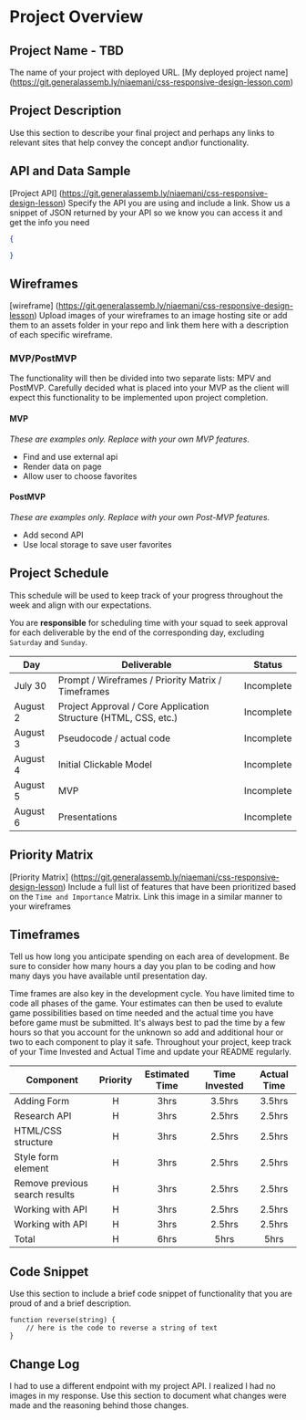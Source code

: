 # Project Overview

## Project Name - TBD

The name of your project with deployed URL.
[My deployed project name] (https://git.generalassemb.ly/niaemani/css-responsive-design-lesson.com)

## Project Description

Use this section to describe your final project and perhaps any links to relevant sites that help convey the concept and\or functionality.

## API and Data Sample

[Project API] (https://git.generalassemb.ly/niaemani/css-responsive-design-lesson)
Specify the API you are using and include a link. Show us a snippet of JSON returned by your API so we know you can access it and get the info you need
```json
{

}
```

## Wireframes
[wireframe] (https://git.generalassemb.ly/niaemani/css-responsive-design-lesson)
Upload images of your wireframes to an image hosting site or add them to an assets folder in your repo and link them here with a description of each specific wireframe.

### MVP/PostMVP

The functionality will then be divided into two separate lists: MPV and PostMVP.  Carefully decided what is placed into your MVP as the client will expect this functionality to be implemented upon project completion.  

#### MVP 
*These are examples only. Replace with your own MVP features.*

- Find and use external api 
- Render data on page 
- Allow user to choose favorites 

#### PostMVP  
*These are examples only. Replace with your own Post-MVP features.*

- Add second API
- Use local storage to save user favorites

## Project Schedule

This schedule will be used to keep track of your progress throughout the week and align with our expectations.  

You are **responsible** for scheduling time with your squad to seek approval for each deliverable by the end of the corresponding day, excluding `Saturday` and `Sunday`.

|  Day | Deliverable | Status
|---|---| ---|
|July 30| Prompt / Wireframes / Priority Matrix / Timeframes | Incomplete
|August 2| Project Approval / Core Application Structure (HTML, CSS, etc.) | Incomplete
|August 3| Pseudocode / actual code | Incomplete
|August 4| Initial Clickable Model  | Incomplete
|August 5| MVP | Incomplete
|August 6| Presentations | Incomplete

## Priority Matrix

[Priority Matrix] (https://git.generalassemb.ly/niaemani/css-responsive-design-lesson)
Include a full list of features that have been prioritized based on the `Time and Importance` Matrix.  Link this image in a similar manner to your wireframes

## Timeframes

Tell us how long you anticipate spending on each area of development. Be sure to consider how many hours a day you plan to be coding and how many days you have available until presentation day.

Time frames are also key in the development cycle.  You have limited time to code all phases of the game.  Your estimates can then be used to evalute game possibilities based on time needed and the actual time you have before game must be submitted. It's always best to pad the time by a few hours so that you account for the unknown so add and additional hour or two to each component to play it safe. Throughout your project, keep track of your Time Invested and Actual Time and update your README regularly.

| Component | Priority | Estimated Time | Time Invested | Actual Time |
| --- | :---: |  :---: | :---: | :---: |
| Adding Form | H | 3hrs| 3.5hrs | 3.5hrs |
| Research API | H | 3hrs| 2.5hrs | 2.5hrs |
| HTML/CSS structure | H | 3hrs| 2.5hrs | 2.5hrs |
| Style form element | H | 3hrs| 2.5hrs | 2.5hrs |
| Remove previous search results | H | 3hrs| 2.5hrs | 2.5hrs |
| Working with API | H | 3hrs| 2.5hrs | 2.5hrs |
| Working with API | H | 3hrs| 2.5hrs | 2.5hrs |
| Total | H | 6hrs| 5hrs | 5hrs |

## Code Snippet

Use this section to include a brief code snippet of functionality that you are proud of and a brief description.  

```
function reverse(string) {
	// here is the code to reverse a string of text
}
```

## Change Log
 I had to use a different endpoint with my project API. I realized I had no images in my response.
 Use this section to document what changes were made and the reasoning behind those changes.  
